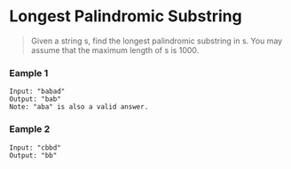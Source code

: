 # Longest Palindromic Substring

> Given a string s, find the longest palindromic substring in s. You may assume that the maximum length of s is 1000.

### Eample 1
```
Input: "babad"
Output: "bab"
Note: "aba" is also a valid answer.
```

### Eample 2
```
Input: "cbbd"
Output: "bb"
```